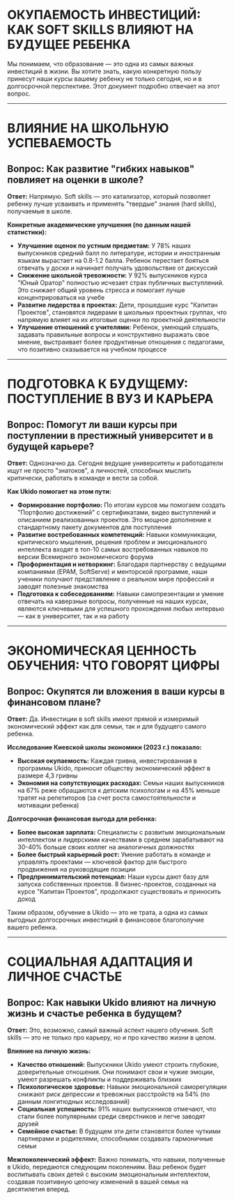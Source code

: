 # ОКУПАЕМОСТЬ ИНВЕСТИЦИЙ: КАК SOFT SKILLS ВЛИЯЮТ НА БУДУЩЕЕ РЕБЕНКА

Мы понимаем, что образование — это одна из самых важных инвестиций в жизни. Вы хотите знать, какую конкретную пользу принесут наши курсы вашему ребенку не только сегодня, но и в долгосрочной перспективе. Этот документ подробно отвечает на этот вопрос.

---

# ВЛИЯНИЕ НА ШКОЛЬНУЮ УСПЕВАЕМОСТЬ

## Вопрос: Как развитие "гибких навыков" повлияет на оценки в школе?

**Ответ:** Напрямую. Soft skills — это катализатор, который позволяет ребенку лучше усваивать и применять "твердые" знания (hard skills), получаемые в школе.

**Конкретные академические улучшения (по данным нашей статистики):**
- **Улучшение оценок по устным предметам:** У 78% наших выпускников средний балл по литературе, истории и иностранным языкам вырастает на 0.8-1.2 балла. Ребенок перестает бояться отвечать у доски и начинает получать удовольствие от дискуссий
- **Снижение школьной тревожности:** У 92% выпускников курса "Юный Оратор" полностью исчезает страх публичных выступлений. Это снижает общий уровень стресса и помогает лучше концентрироваться на учебе
- **Развитие лидерства в проектах:** Дети, прошедшие курс "Капитан Проектов", становятся лидерами в школьных проектных группах, что напрямую влияет на их итоговые оценки по проектной деятельности
- **Улучшение отношений с учителями:** Ребенок, умеющий слушать, задавать правильные вопросы и конструктивно выражать свое мнение, выстраивает более продуктивные отношения с педагогами, что позитивно сказывается на учебном процессе

---

# ПОДГОТОВКА К БУДУЩЕМУ: ПОСТУПЛЕНИЕ В ВУЗ И КАРЬЕРА

## Вопрос: Помогут ли ваши курсы при поступлении в престижный университет и в будущей карьере?

**Ответ:** Однозначно да. Сегодня ведущие университеты и работодатели ищут не просто "знатоков", а личностей, способных мыслить критически, работать в команде и вести за собой.

**Как Ukido помогает на этом пути:**
- **Формирование портфолио:** По итогам курсов мы помогаем создать "Портфолио достижений" с сертификатами, видео выступлений и описанием реализованных проектов. Это мощное дополнение к стандартному пакету документов для поступления
- **Развитие востребованных компетенций:** Навыки коммуникации, критического мышления, решения проблем и эмоционального интеллекта входят в топ-10 самых востребованных навыков по версии Всемирного экономического форума
- **Профориентация и нетворкинг:** Благодаря партнерству с ведущими компаниями (EPAM, SoftServe) и менторской программе, наши ученики получают представление о реальном мире профессий и заводят полезные знакомства
- **Подготовка к собеседованиям:** Навыки самопрезентации и умение отвечать на каверзные вопросы, полученные на наших курсах, являются ключевыми для успешного прохождения любых интервью — как в университет, так и на работу

---

# ЭКОНОМИЧЕСКАЯ ЦЕННОСТЬ ОБУЧЕНИЯ: ЧТО ГОВОРЯТ ЦИФРЫ

## Вопрос: Окупятся ли вложения в ваши курсы в финансовом плане?

**Ответ:** Да. Инвестиции в soft skills имеют прямой и измеримый экономический эффект как для семьи, так и для будущего самого ребенка.

**Исследование Киевской школы экономики (2023 г.) показало:**
- **Высокая окупаемость:** Каждая гривна, инвестированная в программы Ukido, приносит обществу экономический эффект в размере 4,3 гривны
- **Экономия на сопутствующих расходах:** Семьи наших выпускников на 67% реже обращаются к детским психологам и на 45% меньше тратят на репетиторов (за счет роста самостоятельности и мотивации ребенка)

**Долгосрочная финансовая выгода для ребенка:**
- **Более высокая зарплата:** Специалисты с развитым эмоциональным интеллектом и лидерскими качествами в среднем зарабатывают на 30-40% больше своих коллег на аналогичных должностях
- **Более быстрый карьерный рост:** Умение работать в команде и управлять проектами — ключевой фактор для быстрого продвижения на руководящие позиции
- **Предпринимательский потенциал:** Наши курсы дают базу для запуска собственных проектов. 8 бизнес-проектов, созданных на курсе "Капитан Проектов", продолжают существовать и приносить доход

Таким образом, обучение в Ukido — это не трата, а одна из самых выгодных долгосрочных инвестиций в финансовое благополучие вашего ребенка.

---

# СОЦИАЛЬНАЯ АДАПТАЦИЯ И ЛИЧНОЕ СЧАСТЬЕ

## Вопрос: Как навыки Ukido влияют на личную жизнь и счастье ребенка в будущем?

**Ответ:** Это, возможно, самый важный аспект нашего обучения. Soft skills — это не только про карьеру, но и про качество жизни в целом.

**Влияние на личную жизнь:**
- **Качество отношений:** Выпускники Ukido умеют строить глубокие, доверительные отношения. Они понимают свои и чужие эмоции, умеют разрешать конфликты и поддерживать близких
- **Психологическое здоровье:** Навыки эмоциональной саморегуляции снижают риск депрессии и тревожных расстройств на 54% (по данным лонгитюдных исследований)
- **Социальная успешность:** 91% наших выпускников отмечают, что стали более популярными среди сверстников и легче заводят друзей
- **Семейное счастье:** В будущем эти дети становятся более чуткими партнерами и родителями, способными создавать гармоничные семьи

**Межпоколенческий эффект:**
Важно понимать, что навыки, полученные в Ukido, передаются следующим поколениям. Ваш ребенок будет воспитывать своих детей с высоким эмоциональным интеллектом, создавая позитивную цепочку изменений в вашей семье на десятилетия вперед.